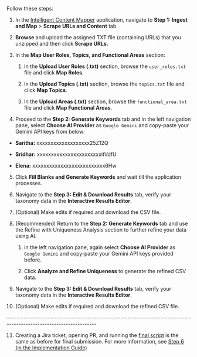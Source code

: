 Follow these steps:

1. In the [Intelligent Content Mapper](https://intelligent-content-mapping.streamlit.app/) application, navigate to  **Step 1: Ingest and Map** \> **Scrape URLs and Content** tab.  

2. **Browse** and upload the assigned TXT file (containing URLs) that you unzipped and then click **Scrape URLs.**  

3. In the **Map User Roles, Topics, and Functional Areas** section:  

   1. In the **Upload User Roles (.txt)** section, browse the `user_roles.txt` file and click **Map Roles**.  

   2. In the **Upload Topics (.txt)** section, browse the `topics.txt` file and click **Map Topics**.  

   3. In the **Upload Areas (.txt)** section, browse the `functional_area.txt` file and click **Map Functional Areas**.  

4. Proceed to the **Step 2: Generate Keywords** tab and in the left navigation pane, select **Choose AI Provider** as `Google Gemini` and copy-paste your Gemini API keys from below:   

* **Saritha:** xxxxxxxxxxxxxxxxxxx25Z12Q  

* **Sridhar:** xxxxxxxxxxxxxxxxxxxxxxxitVdfU  

* **Elena:** xxxxxxxxxxxxxxxxxxxxxxxxxx6Hw  

5. Click **Fill Blanks and Generate Keywords** and wait till the application processes.  

6. Navigate to the **Step 3: Edit & Download Results** tab, verify your taxonomy data in the **Interactive Results Editor**.  

7. (Optional) Make edits if required and download the CSV file.

8. (Recommended) Return to the **Step 2: Generate Keywords** tab and use the Refine with Uniqueness Analysis section to further refine your data using AI.  

   1. in the left navigation pane, again select **Choose AI Provider** as `Google Gemini` and copy-paste your Gemini API keys provided before.  

   2. Click **Analyze and Refine Uniqueness** to generate the refined CSV data.  

9. Navigate to the **Step 3: Edit & Download Results** tab, verify your taxonomy data in the **Interactive Results Editor**.  

10. (Optional) Make edits if required and download the refined CSV file.

—------------------------------------------------------------------------------------------------------------------

11.  Creating a Jira ticket, opening PR, and running the [final script](https://github.com/mrsauravs/alation_scripts/blob/main/update_rst_metadata.py) is the same as before for final submission. For more information, see [Step 6 (in the Implementation Guide)](?tab=t.84y8zvp897yz#heading=h.mqycnd1y8owz)	
